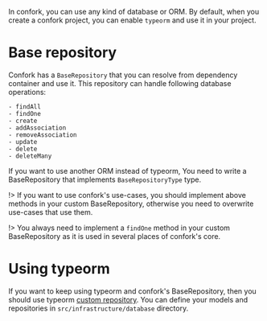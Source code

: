 In confork, you can use any kind of database or ORM. By default, when you create a confork project, you can enable `typeorm` and use it in your project.

# Base repository
Confork has a `BaseRepository` that you can resolve from dependency container and use it. This repository can handle following database operations:

```text
- findAll
- findOne
- create
- addAssociation
- removeAssociation
- update
- delete
- deleteMany
```

If you want to use another ORM instead of typeorm, You need to write a BaseRepository that implements `BaseRepositoryType` type.

!> If you want to use confork's use-cases, you should implement above methods in your custom BaseRepository, otherwise you need to overwrite use-cases that use them. 

!> You always need to implement a `findOne` method in your custom BaseRepository as it is used in several places of confork's core.


# Using typeorm
If you want to keep using typeorm and confork's BaseRepository, then you should use typeorm [custom repository](https://typeorm.io/#/custom-repository). You can define your models and repositories in `src/infrastructure/database` directory.

